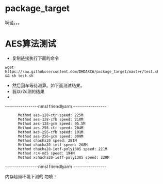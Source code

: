 # package_target
啊这。。。
# AES算法测试
- 复制链接执行下面的命令
``` 
wget https://raw.githubusercontent.com/DHDAXCW/package_target/master/test.sh && sh test.sh
```
- 然后回车等待测算。如下面测试结果。
- 我以r2c测的结果
- 

-----------------nmsl friendlyarm -----------------
          
          Method aes-128-ctr speed: 225M          
          Method aes-128-cfb speed: 210M         
          Method aes-128-gcm speed: 95.5M          
          Method aes-256-ctr speed: 204M          
          Method aes-256-cfb speed: 191M        
          Method aes-256-gcm speed: 399M         
          Method chacha20 speed: 281M         
          Method chacha20-ietf speed: 268M          
          Method chacha20-ietf-poly1305 speed: 221M          
          Method rc4-md5 speed: 194M          
          Method xchacha20-ietf-poly1305 speed: 220M
-----------------nmsl friendlyarm -----------------

内存超频环境下测的 勿喷！
